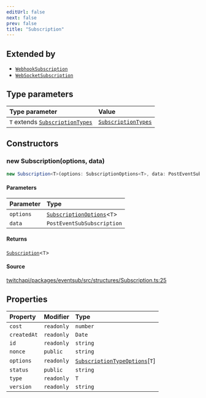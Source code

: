 ```yaml
---
editUrl: false
next: false
prev: false
title: "Subscription"
---
```


## Extended by

- [`WebhookSubscription`](WebhookSubscription.md)
- [`WebSocketSubscription`](WebSocketSubscription.md)

## Type parameters

| Type parameter | Value |
| :------ | :------ |
| `T` extends [`SubscriptionTypes`](../enumerations/SubscriptionTypes.md) | [`SubscriptionTypes`](../enumerations/SubscriptionTypes.md) |

## Constructors

### new Subscription(options, data)

```ts
new Subscription<T>(options: SubscriptionOptions<T>, data: PostEventSubSubscription): Subscription<T>
```

#### Parameters

| Parameter | Type |
| :------ | :------ |
| `options` | [`SubscriptionOptions`](../type-aliases/SubscriptionOptions.md)\<`T`\> |
| `data` | `PostEventSubSubscription` |

#### Returns

[`Subscription`](Subscription.md)\<`T`\>

#### Source

[twitchapi/packages/eventsub/src/structures/Subscription.ts:25](https://github.com/pablornc/twitchapi//blob/f8a75ccd701e54db4c91e2b0128974da23f25d14/packages/eventsub/src/structures/Subscription.ts#L25)

## Properties

| Property | Modifier | Type |
| :------ | :------ | :------ |
| `cost` | `readonly` | `number` |
| `createdAt` | `readonly` | `Date` |
| `id` | `readonly` | `string` |
| `nonce` | `public` | `string` |
| `options` | `readonly` | [`SubscriptionTypeOptions`](../interfaces/SubscriptionTypeOptions.md)\[`T`\] |
| `status` | `public` | `string` |
| `type` | `readonly` | `T` |
| `version` | `readonly` | `string` |
